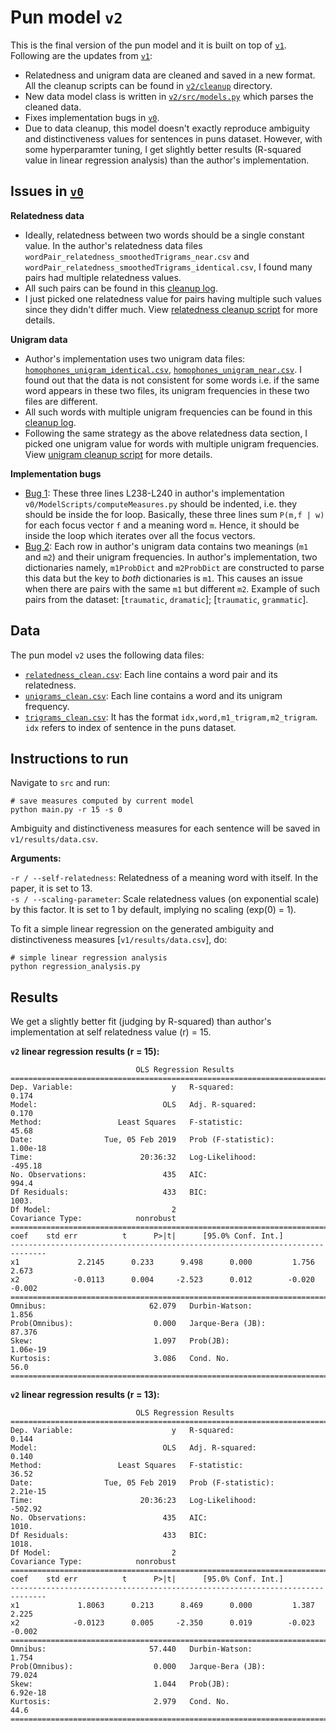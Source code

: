 Pun model `v2`
==============

This is the final version of the pun model and it is built on top of [`v1`](../v1). Following are the updates from [`v1`](../v1):

- Relatedness and unigram data are cleaned and saved in a new format. All the cleanup scripts can be found in [`v2/cleanup`](./cleanup) directory.
- New data model class is written in [`v2/src/models.py`](./src/models.py) which parses the cleaned data.
- Fixes implementation bugs in [`v0`](../v0).
- Due to data cleanup, this model doesn't exactly reproduce ambiguity and distinctiveness values for sentences in puns dataset. However, with some hyperparamter tuning, I get slightly better results (R-squared value in linear regression analysis) than the author's implementation.


## Issues in [`v0`](../v0)

**Relatedness data**

- Ideally, relatedness between two words should be a single constant value. In the author's relatedness data files  `wordPair_relatedness_smoothedTrigrams_near.csv` and `wordPair_relatedness_smoothedTrigrams_identical.csv`, I found many pairs had multiple relatedness values.
- All such pairs can be found in this [cleanup log](./cleanup/clean_relatedness_data.log).
- I just picked one relatedness value for pairs having multiple such values since they didn't differ much. View [relatedness cleanup script](./cleanup/clean_relatedness_data.py) for more details.

**Unigram data**

- Author's implementation uses two unigram data files: [`homophones_unigram_identical.csv`](../v0/ProcessedData/homophones_unigram_identical.csv), [`homophones_unigram_near.csv`](../v0/ProcessedData/homophones_unigram_near.csv). I found out that the data is not consistent for some words i.e. if the same word appears in these two files, its unigram frequencies in these two files are different.
- All such words with multiple unigram frequencies can be found in this [cleanup log](./cleanup/clean_unigram_data.log).
- Following the same strategy as the above relatedness data section, I picked one unigram value for words with multiple unigram frequencies. View [unigram cleanup script](./cleanup/clean_unigram_data.py) for more details.

**Implementation bugs**

- [Bug 1](v0/ModelScripts/computeMeasures.py#L238-L240): These three lines L238-L240 in author's implementation `v0/ModelScripts/computeMeasures.py` should be indented, i.e. they should be inside the for loop. Basically, these three lines sum `P(m,f | w)` for each focus vector `f` and a meaning word `m`. Hence, it should be inside the loop which iterates over all the focus vectors.
- [Bug 2](v0/ModelScripts/computeMeasures.py#L52-L56): Each row in author's unigram data contains two meanings (`m1` and `m2`) and their unigram frequencies. In author's implementation, two dictionaries namely, `m1ProbDict` and `m2ProbDict` are constructed to parse this data but the key to *both* dictionaries is `m1`. This causes an issue when there are pairs with the same `m1` but different `m2`. Example of such pairs from the dataset: [`traumatic`, `dramatic`]; [`traumatic`, `grammatic`].


## Data

The pun model `v2` uses the following data files:

- [`relatedness_clean.csv`](./data/relatedness_clean.csv): Each line contains a word pair and its relatedness.
- [`unigrams_clean.csv`](./data/unigrams_clean.csv): Each line contains a word and its unigram frequency.
- [`trigrams_clean.csv`](./data/trigrams_clean.csv): It has the format `idx,word,m1_trigram,m2_trigram`. `idx` refers to index of sentence in the puns dataset.


## Instructions to run

Navigate to `src` and run:

```shell
# save measures computed by current model
python main.py -r 15 -s 0
```
Ambiguity and distinctiveness measures for each sentence will be saved in `v1/results/data.csv`.

**Arguments:**

`-r / --self-relatedness`: Relatedness of a meaning word with itself. In the paper, it is set to 13.     
`-s / --scaling-parameter`: Scale relatedness values (on exponential scale) by this factor. It is set to 1 by default, implying no scaling (exp(0) = 1).    

To fit a simple linear regression on the generated ambiguity and distinctiveness measures [`v1/results/data.csv`], do:

```shell
# simple linear regression analysis
python regression_analysis.py   
```
## Results

We get a slightly better fit (judging by R-squared) than author's implementation at self relatedness value (r) = 15.

**`v2` linear regression results (r = 15):**
```shell
                            OLS Regression Results                            
==============================================================================
Dep. Variable:                      y   R-squared:                       0.174
Model:                            OLS   Adj. R-squared:                  0.170
Method:                 Least Squares   F-statistic:                     45.68
Date:                Tue, 05 Feb 2019   Prob (F-statistic):           1.00e-18
Time:                        20:36:32   Log-Likelihood:                -495.18
No. Observations:                 435   AIC:                             994.4
Df Residuals:                     433   BIC:                             1003.
Df Model:                           2                                         
Covariance Type:            nonrobust                                         
==============================================================================
coef    std err          t      P>|t|      [95.0% Conf. Int.]
------------------------------------------------------------------------------
x1             2.2145      0.233      9.498      0.000         1.756     2.673
x2            -0.0113      0.004     -2.523      0.012        -0.020    -0.002
==============================================================================
Omnibus:                       62.079   Durbin-Watson:                   1.856
Prob(Omnibus):                  0.000   Jarque-Bera (JB):               87.376
Skew:                           1.097   Prob(JB):                     1.06e-19
Kurtosis:                       3.086   Cond. No.                         56.0
==============================================================================
```

**`v2` linear regression results (r = 13):**
```shell
                            OLS Regression Results                            
==============================================================================
Dep. Variable:                      y   R-squared:                       0.144
Model:                            OLS   Adj. R-squared:                  0.140
Method:                 Least Squares   F-statistic:                     36.52
Date:                Tue, 05 Feb 2019   Prob (F-statistic):           2.21e-15
Time:                        20:36:23   Log-Likelihood:                -502.92
No. Observations:                 435   AIC:                             1010.
Df Residuals:                     433   BIC:                             1018.
Df Model:                           2                                         
Covariance Type:            nonrobust                                         
==============================================================================
coef    std err          t      P>|t|      [95.0% Conf. Int.]
------------------------------------------------------------------------------
x1             1.8063      0.213      8.469      0.000         1.387     2.225
x2            -0.0123      0.005     -2.350      0.019        -0.023    -0.002
==============================================================================
Omnibus:                       57.440   Durbin-Watson:                   1.754
Prob(Omnibus):                  0.000   Jarque-Bera (JB):               79.024
Skew:                           1.044   Prob(JB):                     6.92e-18
Kurtosis:                       2.979   Cond. No.                         44.6
==============================================================================
```
